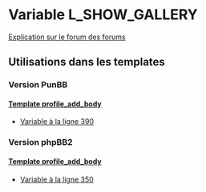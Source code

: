 # Variable L_SHOW_GALLERY
[Explication sur le forum des forums](http://forum.forumactif.com/t294113-listing-des-variables#L_SHOW_GALLERY)

## Utilisations dans les templates

### Version PunBB

#### [Template profile_add_body](punbb/profile_add_body.md)
* [Variable à la ligne 390](../punbb/profile_add_body.tpl#L390)

### Version phpBB2

#### [Template profile_add_body](subsilver/profile_add_body.md)
* [Variable à la ligne 350](../subsilver/profile_add_body.tpl#L350)